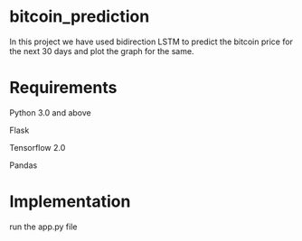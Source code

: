# bitcoin_prediction
In this project we have used bidirection LSTM to predict the bitcoin price for the next 30 days and plot the graph for the same.
<h1>Requirements</h1>
Python 3.0 and above

Flask

Tensorflow 2.0

Pandas

<h1>Implementation</h1>
run the app.py file
